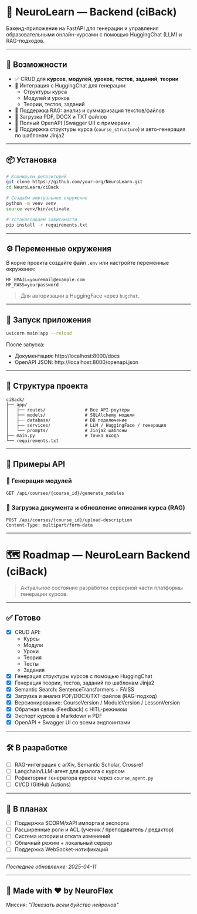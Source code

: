 # 🧠 NeuroLearn — Backend (ciBack)

Бэкенд-приложение на FastAPI для генерации и управления образовательными онлайн-курсами с помощью HuggingChat (LLM) и RAG-подходов.

---

## 🚀 Возможности

- ✅ CRUD для **курсов**, **модулей**, **уроков**, **тестов**, **заданий**, **теории**
- 🤖 Интеграция с HuggingChat для генерации:
  - Структуры курса
  - Модулей и уроков
  - Теории, тестов, заданий
- 🧠 Поддержка RAG: анализ и суммаризация текстов/файлов
- 📄 Загрузка PDF, DOCX и TXT файлов
- 🧰 Полный OpenAPI (Swagger UI) с примерами
- 🔧 Поддержка структуры курса (`course_structure`) и авто-генерация по шаблонам Jinja2

---

## 📦 Установка

```bash
# Клонируем репозиторий
git clone https://github.com/your-org/NeuroLearn.git
cd NeuroLearn/ciBack

# Создаём виртуальное окружение
python -m venv venv
source venv/bin/activate

# Устанавливаем зависимости
pip install -r requirements.txt
```

---

## ⚙️ Переменные окружения

В корне проекта создайте файл `.env` или настройте переменные окружения:

```env
HF_EMAIL=youremail@example.com
HF_PASS=yourpassword
```

> Для авторизации в HuggingFace через `hugchat`.

---

## 🧪 Запуск приложения

```bash
uvicorn main:app --reload
```

После запуска:

- Документация: http://localhost:8000/docs
- OpenAPI JSON: http://localhost:8000/openapi.json

---

## 📁 Структура проекта

```
ciBack/
├── app/
│   ├── routes/               # Все API-роутеры
│   ├── models/               # SQLAlchemy модели
│   ├── database/             # DB подключение
│   ├── services/             # LLM / HuggingFace / генерация
│   └── prompts/              # Jinja2 шаблоны
├── main.py                   # Точка входа
└── requirements.txt
```

---

## 📘 Примеры API

### 🔸 Генерация модулей
```http
GET /api/courses/{course_id}/generate_modules
```

### 🔸 Загрузка документа и обновление описания курса (RAG)
```http
POST /api/courses/{course_id}/upload-description
Content-Type: multipart/form-data
```

---

# 🗺️ Roadmap — NeuroLearn Backend (ciBack)

> Актуальное состояние разработки серверной части платформы генерации курсов.

---

## ✅ Готово

- [x] CRUD API:
  - Курсы
  - Модули
  - Уроки
  - Теория
  - Тесты
  - Задания
- [x] Генерация структуры курсов с помощью HuggingChat
- [x] Генерация теории, тестов, заданий по шаблонам Jinja2
- [x] Semantic Search: SentenceTransformers + FAISS
- [x] Загрузка и анализ PDF/DOCX/TXT-файлов (RAG-подход)
- [x] Версионирование: CourseVersion / ModuleVersion / LessonVersion
- [x] Обратная связь (Feedback) с HITL-режимом
- [x] Экспорт курсов в Markdown и PDF
- [x] OpenAPI + Swagger UI со всеми эндпоинтами

---

## 🛠️ В разработке

- [ ] RAG-интеграция с arXiv, Semantic Scholar, Crossref
- [ ] Langchain/LLM-агент для диалога с курсом
- [ ] Рефакторинг генератора курсов через `course_agent.py`
- [ ] CI/CD (GitHub Actions)

---

## 🔮 В планах

- [ ] Поддержка SCORM/xAPI импорта и экспорта
- [ ] Расширенные роли и ACL (ученик / преподаватель / редактор)
- [ ] Система истории и отката изменений
- [ ] Облачный режим + локальный сервер
- [ ] Поддержка WebSocket-нотификаций

---

_Последнее обновление: 2025-04-11_

---

## 🧠 Made with ❤️ by NeuroFlex  
Миссия: *"Показать всем буйство нейронов"*